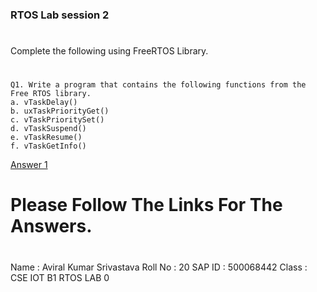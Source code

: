 ### RTOS Lab session 2
#
Complete the following using FreeRTOS Library.
#
```
Q1. Write a program that contains the following functions from the Free RTOS library.
a. vTaskDelay()
b. uxTaskPriorityGet()
c. vTaskPrioritySet()
d. vTaskSuspend()
e. vTaskResume()
f. vTaskGetInfo()
```
[Answer 1](./Answer1.md)

#
# Please Follow The Links For The Answers.
#
Name : Aviral Kumar Srivastava
Roll No : 20
SAP ID : 500068442
Class : CSE IOT B1
RTOS LAB 0

